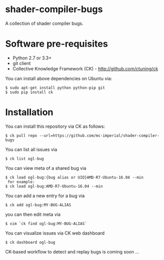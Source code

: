 # shader-compiler-bugs
A collection of shader compiler bugs.

Software pre-requisites
=======================

* Python 2.7 or 3.3+
* git client
* Collective Knowledge Framework (CK) - http://github.com/ctuning/ck

You can install above dependencies on Ubuntu via:
```
$ sudo apt-get install python python-pip git
$ sudo pip install ck
```

Installation
============

You can install this repository via CK as follows:

```
$ ck pull repo --url=https://github.com/mc-imperial/shader-compiler-bugs
```

You can list all issues via
```
$ ck list ogl-bug
```

You can view meta of a shared bug via
```
$ ck load ogl-bug:{bug alias or UID}AMD-R7-Ubuntu-16.04 --min
 for example:
$ ck load ogl-bug:AMD-R7-Ubuntu-16.04 --min
```

You can add a new entry for a bug via
```
$ ck add ogl-bug:MY-BUG-ALIAS
```
you can then edit meta via
```
$ vim `ck find ogl-bug:MY-BUG-ALIAS`
```

You can visualize issues via CK web dashboard
```
$ ck dashboard ogl-bug
```

CK-based workflow to detect and replay bugs is coming soon ...
